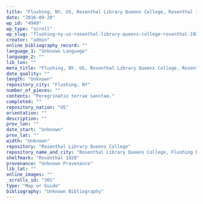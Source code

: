 ```yaml
---
title: "Flushing, NY, US, Rosenthal Library Queens College, Rosenthal 1928"
date: "2016-09-28"
wp_id: "4949"
wp_type: "scroll"
wp_slug: "flushing-ny-us-rosenthal-library-queens-college-rosenthal-1928"
creator: "admin"
online_bibliography_record: ""
language_1: "Unknown Language"
language_2: ""
lib_lon: ""
meta_title: "Flushing, NY, US, Rosenthal Library Queens College, Rosenthal 1928"
date_quality: ""
length: "Unknown"
repository_city: "Flushing, NY"
number_of_pieces: ""
contents: "Peregrinatio terrae sanctae."
completed: ""
repository_nation: "US"
orientation: ""
description: ""
prov_lon: ""
date_start: "Unknown"
prov_lat: ""
width: "Unknown"
repository: "Rosenthal Library Queens College"
repository_name_and_city: "Rosenthal Library Queens College, Flushing NY US"
shelfmark: "Rosenthal 1928"
provenance: "Unknown Provenance"
lib_lat: ""
online_images: ""
_scrolls_id: "301"
type: "Map or Guide"
bibliography: "Unknown Bibliography"
---
```



